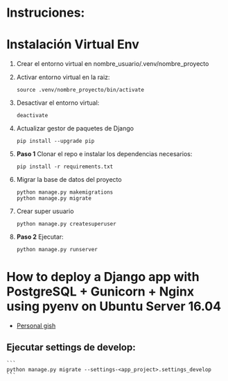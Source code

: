 # Instruciones:

# Instalación Virtual Env

1. Crear el entorno virtual en nombre_usuario/.venv/nombre_proyecto

2. Activar entorno virtual en la raiz:
    ```
    source .venv/nombre_proyecto/bin/activate
    ```
3. Desactivar el entorno virtual:
    ```
    deactivate
    ```
4. Actualizar gestor de paquetes de Django
    ```
    pip install --upgrade pip
    ```
5. **Paso 1** Clonar el repo e instalar los dependencias necesarios:
    ```
    pip install -r requirements.txt
    ```
6. Migrar la base de datos del proyecto
    ```
    python manage.py makemigrations
    python manage.py migrate
    ```
7. Crear super usuario
    ```
    python manage.py createsuperuser
    ```
8. **Paso 2** Ejecutar:
    ```
    python manage.py runserver
    ```
# How to deploy a Django app with PostgreSQL + Gunicorn + Nginx using pyenv on Ubuntu Server 16.04
 - [Personal gish](https://gist.github.com/Charliejms/87cca982052b5604bdea42d05825fe6e)
 
 
## Ejecutar settings de develop:
    ```
    python manage.py migrate --settings-<app_project>.settings_develop
    ```
   
